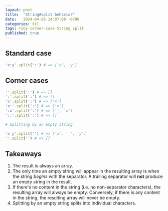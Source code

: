 ```yaml
---
layout: post
title:  "String#split behavior"
date:   2024-04-26 14:07:00 -0700
categories: til
tags: ruby corner-case String split
published: true
---
```


## Standard case

```ruby
'x:y'.split(':') # => ['x', 'y']
```

## Corner cases

```ruby
''.split(':') # => []
':'.split(':') # => []
'x'.split(':') # => ['x']
'x:'.split(':') # => ['x']
':x'.split(':') # => ['', 'x']
'::'.split(':') # => []

# Splitting by an empty string

'x y'.split('') # => ['x', ' ', 'y']
''.split('') # => []
```

## Takeaways

1. The result is always an array.
2. The only time an empty string will appear in the resulting array is when the string *begins* with the separator. A
   trailing separator will **not** produce an empty string in the result.
3. If there's no content in the string (i.e. no non-separator characters), the resulting array will always be empty.
   Conversely, if there is any content in the string, the resulting array will never be empty.
4. Splitting by an empty string splits into individual characters.
